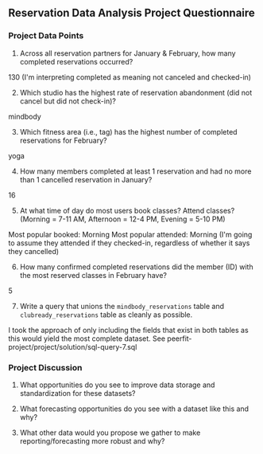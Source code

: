 ## Reservation Data Analysis Project Questionnaire

### Project Data Points
1. Across all reservation partners for January & February, how many completed reservations occurred?

130 (I'm interpreting completed as meaning not canceled and checked-in)

2. Which studio has the highest rate of reservation abandonment (did not cancel but did not check-in)?

mindbody

3. Which fitness area (i.e., tag) has the highest number of completed reservations for February?

yoga

4. How many members completed at least 1 reservation and had no more than 1 cancelled reservation in January?

16

5. At what time of day do most users book classes? Attend classes? (Morning = 7-11 AM, Afternoon = 12-4 PM, Evening = 5-10 PM)

Most popular booked: Morning
Most popular attended: Morning (I'm going to assume they attended if they checked-in, regardless of whether it says they cancelled)

6. How many confirmed completed reservations did the member (ID) with the most reserved classes in February have?

5

7. Write a query that unions the `mindbody_reservations` table and `clubready_reservations` table as cleanly as possible.

I took the approach of only including the fields that exist in both tables as this would yield the most complete dataset.
See peerfit-project/project/solution/sql-query-7.sql

### Project Discussion
1. What opportunities do you see to improve data storage and standardization for these datasets?

2. What forecasting opportunities do you see with a dataset like this and why?

3. What other data would you propose we gather to make reporting/forecasting more robust and why?
